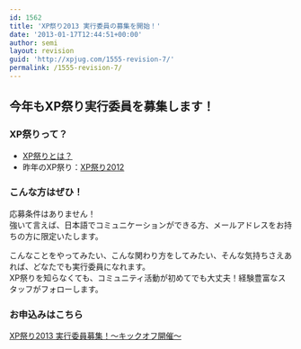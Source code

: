 ```yaml
---
id: 1562
title: 'XP祭り2013 実行委員の募集を開始！'
date: '2013-01-17T12:44:51+00:00'
author: semi
layout: revision
guid: 'http://xpjug.com/1555-revision-7/'
permalink: /1555-revision-7/
---
```


## 今年もXP祭り実行委員を募集します！

### XP祭りって？

- [XP祭りとは？](http://xpjug.com/xpfestival/ "XP祭りとは")
- 昨年のXP祭り：[XP祭り2012](http://xpjug.com/xp2012/ "XP祭り2012")

### こんな方はぜひ！

応募条件はありません！  
強いて言えば、日本語でコミュニケーションができる方、メールアドレスをお持ちの方に限定いたします。

こんなことをやってみたい、こんな関わり方をしてみたい、そんな気持ちさえあれば、どなたでも実行委員になれます。  
XP祭りを知らなくても、コミュニティ活動が初めてでも大丈夫！経験豊富なスタッフがフォローします。

### お申込みはこちら

[XP祭り2013 実行委員募集！〜キックオフ開催〜](http://kokucheese.com/event/index/70170/)